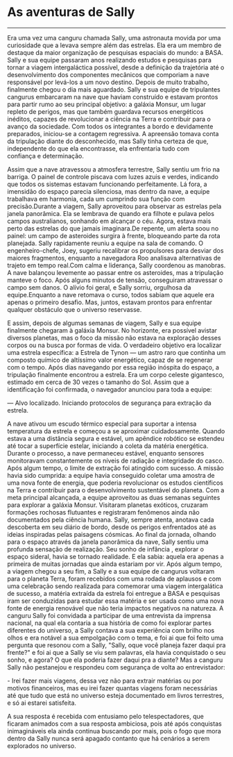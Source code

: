 # As aventuras de Sally

---

Era uma vez uma canguru chamada Sally, uma astronauta movida por uma curiosidade que a levava sempre além das estrelas.
Ela era um membro de destaque da maior organização de pesquisas espaciais do mundo: a BASA. Sally e sua equipe passaram anos realizando estudos e pesquisas para tornar a viagem intergaláctica possível, desde a definição da trajetória até o desenvolvimento dos componentes mecânicos que comporiam a nave responsável por levá-los a um novo destino.
Depois de muito trabalho, finalmente chegou o dia mais aguardado. Sally e sua equipe de tripulantes cangurus embarcaram na nave que haviam construído e estavam prontos para partir rumo ao seu principal objetivo: a galáxia Monsur, um lugar repleto de perigos, mas que também guardava recursos energéticos inéditos, capazes de revolucionar a ciência na Terra e contribuir para o avanço da sociedade.
Com todos os integrantes a bordo e devidamente preparados, iniciou-se a contagem regressiva. A apreensão tomava conta da tripulação diante do desconhecido, mas Sally tinha certeza de que, independente do que ela encontrasse, ela enfrentaria tudo com confiança e determinação.

Assim que a nave atravessou a atmosfera terrestre, Sally sentiu um frio na barriga. O painel de controle piscava com luzes azuis e verdes, indicando que todos os sistemas estavam funcionando perfeitamente. Lá fora, a imensidão do espaço parecia silenciosa, mas dentro da nave, a equipe trabalhava em harmonia, cada um cumprindo sua função com precisão.Durante a viagem, Sally aproveitou para observar as estrelas pela janela panorâmica. Ela se lembrava de quando era filhote e pulava pelos campos australianos, sonhando em alcançar o céu. Agora, estava mais perto das estrelas do que jamais imaginara.De repente, um alerta soou no painel: um campo de asteroides surgira à frente, bloqueando parte da rota planejada. Sally rapidamente reuniu a equipe na sala de comando. O engenheiro-chefe, Joey, sugeriu recalibrar os propulsores para desviar dos maiores fragmentos, enquanto a navegadora Roo analisava alternativas de trajeto em tempo real.Com calma e liderança, Sally coordenou as manobras. A nave balançou levemente ao passar entre os asteroides, mas a tripulação manteve o foco. Após alguns minutos de tensão, conseguiram atravessar o campo sem danos. O alívio foi geral, e Sally sorriu, orgulhosa da equipe.Enquanto a nave retomava o curso, todos sabiam que aquele era apenas o primeiro desafio. Mas, juntos, estavam prontos para enfrentar qualquer obstáculo que o universo reservasse.

E assim, depois de algumas semanas de viagem, Sally e sua equipe finalmente chegaram à galáxia Monsur. No horizonte, era possível avistar diversos planetas, mas o foco da missão não estava na exploração desses corpos ou na busca por formas de vida. O verdadeiro objetivo era localizar uma estrela específica: a Estrela de Tynon — um astro raro que continha um composto químico de altíssimo valor energético, capaz de se regenerar com o tempo.
Após dias navegando por essa região inóspita do espaço, a tripulação finalmente encontrou a estrela. Era um corpo celeste gigantesco, estimado em cerca de 30 vezes o tamanho do Sol. Assim que a identificação foi confirmada, o navegador anunciou para toda a equipe:

— Alvo localizado. Iniciando protocolos de segurança para extração da estrela.

A nave ativou um escudo térmico especial para suportar a intensa temperatura da estrela e começou a se aproximar cuidadosamente. Quando estava a uma distância segura e estável, um apêndice robótico se estendeu até tocar a superfície estelar, iniciando a coleta da matéria energética.
Durante o processo, a nave permaneceu estável, enquanto sensores monitoravam constantemente os níveis de radiação e integridade do casco. Após algum tempo, o limite de extração foi atingido com sucesso. A missão havia sido cumprida: a equipe havia conseguido coletar uma amostra de uma nova fonte de energia, que poderia revolucionar os estudos científicos na Terra e contribuir para o desenvolvimento sustentável do planeta.
Com a meta principal alcançada, a equipe aproveitou as duas semanas seguintes para explorar a galáxia Monsur. Visitaram planetas exóticos, cruzaram formações rochosas flutuantes e registraram fenômenos ainda não documentados pela ciência humana. Sally, sempre atenta, anotava cada descoberta em seu diário de bordo, desde os perigos enfrentados até as ideias inspiradas pelas paisagens cósmicas.
Ao final da jornada, olhando para o espaço através da janela panorâmica da nave, Sally sentiu uma profunda sensação de realização. Seu sonho de infância , explorar o espaço sideral, havia se tornado realidade. E ela sabia: aquela era apenas a primeira de muitas jornadas que ainda estariam por vir.
Após algum tempo, a viagem chegou a seu fim, a Sally e a sua equipe de cangurus voltaram para o planeta Terra, foram recebidos com uma rodada de aplausos e com uma celebração sendo realizada para comemorar uma viagem intergalática de sucesso, a matéria extraída da estrela foi entregue a BASA e pesquisas iram ser conduzidas para estudar essa matéria e ser usada como uma nova fonte de energia renovável que não teria impactos negativos na natureza. A canguru Sally foi convidada a participar de uma entrevista da imprensa nacional, na qual ela contaria a sua história de como foi explorar partes diferentes do universo, a Sally contava a sua experiência com brilho nos olhos e era notável a sua empolgação com o tema, e foi ai que foi feito uma pergunta que resonou com a Sally, "Sally, oque você planeja fazer daqui pra frente?" e foi ai que a Sally se viu sem palavras, ela havia conquistado o seu sonho, e agora? O que ela poderia fazer daqui pra a diante? Mas a canguru Sally não pestanejou e respondeu com segurança de volta ao entrevistador:

\- Irei fazer mais viagens, dessa vez não para extrair matérias ou por motivos financeiros, mas eu irei fazer quantas viagens foram necessárias até que tudo que está no universo esteja documentado em livros terrestres, e só ai estarei satisfeita.

A sua resposta é recebida com entusiamo pelo telespectadores, que ficaram animados com a sua resposta ambiciosa, pois até após conquistas inimagináveis ela ainda continua buscando por mais, pois o fogo que mora dentro da Sally nunca será apagado contanto que há cenários a serem explorados no universo.